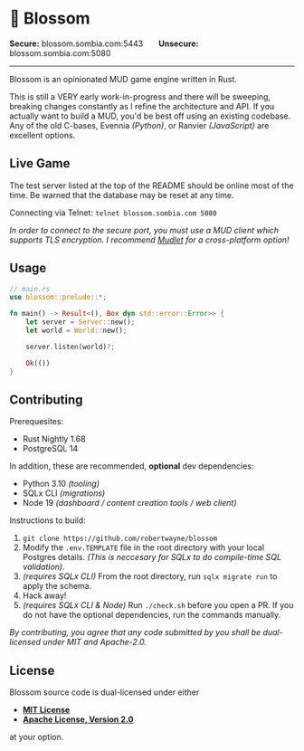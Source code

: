 # 🌸 Blossom

<!-- markdownlint-disable -->
<div>
  <strong>Secure:</strong> blossom.sombia.com:5443
    &nbsp;&nbsp;&nbsp;&nbsp;&nbsp;
  <strong>Unsecure:</strong> blossom.sombia.com:5080
</div>
<!-- markdownlint-enable -->

-----

Blossom is an opinionated MUD game engine written in Rust.

This is still a VERY early work-in-progress and there will be sweeping,
breaking changes constantly as I refine the architecture and API. If you
actually want to build a MUD, you'd be best off using an existing codebase. Any
of the old C-bases, Evennia *(Python)*, or Ranvier *(JavaScript)* are excellent
options.

## Live Game

The test server listed at the top of the README should be online most of the
time. Be warned that the database may be reset at any time.

Connecting via Telnet: `telnet blossom.sombia.com 5080`

*In order to connect to the secure port, you must use a MUD client which supports
TLS encryption. I recommend [Mudlet](https://www.mudlet.org/) for a
cross-platform option!*

## Usage

```rs
// main.rs
use blossom::prelude::*;

fn main() -> Result<(), Box dyn std::error::Error>> {
    let server = Server::new();
    let world = World::new();

    server.listen(world)?;

    Ok(())
}
```

## Contributing

Prerequesites:

- Rust Nightly 1.68
- PostgreSQL 14

In addition, these are recommended, **optional** dev dependencies:

- Python 3.10 *(tooling)*
- SQLx CLI *(migrations)*
- Node 19 *(dashboard / content creation tools / web client)*

Instructions to build:

1. `git clone https://github.com/robertwayne/blossom`
2. Modify the `.env.TEMPLATE` file in the root directory with your local
   Postgres details. *(This is neccesary for SQLx to do compile-time SQL
   validation).*
3. *(requires SQLx CLI)* From the root directory, run `sqlx migrate run` to
   apply the schema.
4. Hack away!
5. *(requires SQLx CLI & Node)* Run `./check.sh` before you open a PR. If you do
   not have the optional dependencies, run the commands manually.

*By contributing, you agree that any code submitted by you shall be
dual-licensed under MIT and Apache-2.0.*

## License

Blossom source code is dual-licensed under either

- **[MIT License](/docs/LICENSE-MIT)**
- **[Apache License, Version 2.0](/docs/LICENSE-APACHE)**

at your option.
